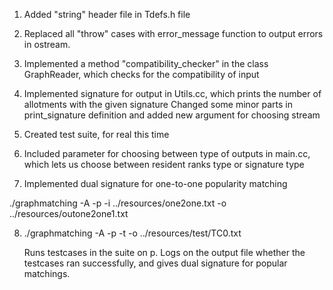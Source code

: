 1) Added "string" header file in Tdefs.h file

2) Replaced all "throw" cases with error_message function to output errors in
   ostream.

3) Implemented a method "compatibility_checker" 
   in the class GraphReader, which checks for the compatibility of input

4) Implemented signature for output
   in Utils.cc, which prints the number of allotments with the given signature
   Changed some minor parts in print_signature definition and added new argument for choosing stream

5) Created test suite, for real this time

6) Included parameter for choosing between type of outputs
   in main.cc, which lets us choose between resident ranks type or signature type

7) Implemented dual signature for one-to-one popularity matching

./graphmatching -A -p -i ../resources/one2one.txt -o ../resources/outone2one1.txt

8) ./graphmatching -A -p -t -o ../resources/test/TC0.txt

   Runs testcases in the suite on p. Logs on the output file whether the testcases ran successfully, and gives dual signature for popular matchings.